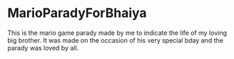 # MarioParadyForBhaiya
This is the mario game parady made by me to indicate the life of my loving big brother. It was made on the occasion of his very special bday and the parady was loved by all.
